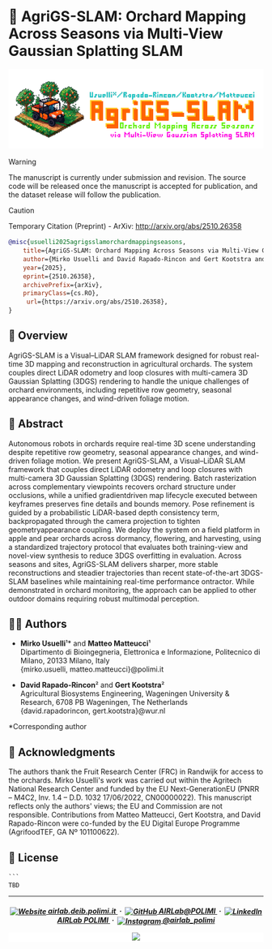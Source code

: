 # 🚜 AgriGS-SLAM: Orchard Mapping Across Seasons via Multi-View Gaussian Splatting SLAM

![](img/cover.png)

> [!WARNING]
> The manuscript is currently under submission and revision. The source code will be released once the manuscript is accepted for publication, and the dataset release will follow the publication.

> [!CAUTION]
> Temporary Citation (Preprint) - ArXiv: http://arxiv.org/abs/2510.26358
>
> ```bibtex
> @misc{usuelli2025agrigsslamorchardmappingseasons,
>     title={AgriGS-SLAM: Orchard Mapping Across Seasons via Multi-View Gaussian Splatting SLAM}, 
>     author={Mirko Usuelli and David Rapado-Rincon and Gert Kootstra and Matteo Matteucci},
>     year={2025},
>     eprint={2510.26358},
>     archivePrefix={arXiv},
>     primaryClass={cs.RO},
>      url={https://arxiv.org/abs/2510.26358}, 
> }
> ```

## 🍎 Overview

AgriGS-SLAM is a Visual–LiDAR SLAM framework designed for robust real-time 3D mapping and reconstruction in agricultural orchards. The system couples direct LiDAR odometry and loop closures with multi-camera 3D Gaussian Splatting (3DGS) rendering to handle the unique challenges of orchard environments, including repetitive row geometry, seasonal appearance changes, and wind-driven foliage motion.

## 🌳 Abstract

Autonomous robots in orchards require real-time
3D scene understanding despite repetitive row geometry, seasonal appearance changes, and wind-driven foliage motion. We present AgriGS-SLAM, a Visual–LiDAR SLAM framework that couples direct LiDAR odometry and loop closures with multi-camera 3D Gaussian Splatting (3DGS) rendering. Batch rasterization across complementary viewpoints recovers orchard structure under occlusions, while a unified gradientdriven map lifecycle executed between keyframes preserves fine details and bounds memory. Pose refinement is guided by a probabilistic LiDAR-based depth consistency term, backpropagated through the camera projection to tighten geometryappearance coupling. We deploy the system on a field platform in apple and pear orchards across dormancy, flowering, and harvesting, using a standardized trajectory protocol that evaluates both training-view and novel-view synthesis to reduce 3DGS overfitting in evaluation. Across seasons and sites, AgriGS-SLAM delivers sharper, more stable reconstructions and steadier trajectories than recent state-of-the-art 3DGS-SLAM baselines while maintaining real-time performance ontractor. While demonstrated in orchard monitoring, the approach can be applied to other outdoor domains requiring
robust multimodal perception.

## 👨‍🌾 Authors

- **Mirko Usuelli**¹* and **Matteo Matteucci**¹  
  Dipartimento di Bioingegneria, Elettronica e Informazione, Politecnico di Milano, 20133 Milano, Italy  
  {mirko.usuelli, matteo.matteucci}@polimi.it

- **David Rapado-Rincon**² and **Gert Kootstra**²  
  Agricultural Biosystems Engineering, Wageningen University & Research, 6708 PB Wageningen, The Netherlands  
  {david.rapadorincon, gert.kootstra}@wur.nl

*Corresponding author

## 🙏 Acknowledgments

The authors thank the Fruit Research Center (FRC) in Randwijk for access to the orchards. Mirko Usuelli's work was carried out within the Agritech National  Research Center and funded by the EU Next-GenerationEU (PNRR – M4C2, Inv. 1.4 – D.D. 1032 17/06/2022, CN00000022). This manuscript reflects only the authors' views; the EU and Commission are not responsible. Contributions from Matteo Matteucci, Gert Kootstra, and David Rapado-Rincon were co-funded by the EU Digital Europe Programme (AgrifoodTEF, GA Nº 101100622).

## 📝 License

    ```
    TBD

---

<h5 align="center">

<p style="text-align: center;">
    <a href="https://airlab.deib.polimi.it/">
        <img src="https://media.licdn.com/dms/image/v2/D4D0BAQFZRtZG0qwQJA/company-logo_200_200/company-logo_200_200/0/1696428299657?e=2147483647&v=beta&t=RsTGLlJhY9OF974-VXutJ8poMYSps3RjNB6g7P7ncQw" alt="Website" style="width: 16px; vertical-align: middle;"> airlab.deib.polimi.it
    </a> &nbsp;&middot;&nbsp;
    <a href="https://github.com/AIRLab-POLIMI">
        <img src="https://github.githubassets.com/images/modules/logos_page/GitHub-Mark.png" alt="GitHub" style="width: 16px; vertical-align: middle;"> AIRLab@POLIMI
    </a> &nbsp;&middot;&nbsp;
    <a href="https://www.linkedin.com/company/airlab-polimi/">
        <img src="https://upload.wikimedia.org/wikipedia/commons/c/ca/LinkedIn_logo_initials.png" alt="LinkedIn" style="width: 16px; vertical-align: middle;"> AIRLab POLIMI
    </a> &nbsp;&middot;&nbsp;
    <a href="https://www.instagram.com/airlab_polimi/">
        <img src="https://upload.wikimedia.org/wikipedia/commons/a/a5/Instagram_icon.png" alt="Instagram" style="width: 16px; vertical-align: middle;"> @airlab_polimi
    </a>
</p>

<div style="text-align: center; background-color: white;">
    <img src="https://airlab.deib.polimi.it/wp-content/uploads/2019/07/airlab-logo-new_cropped.png" style="width: 50%;">
</div>

</h5>
